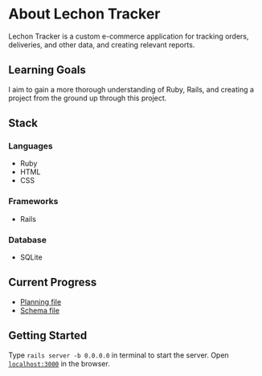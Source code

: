 # About Lechon Tracker
Lechon Tracker is a custom e-commerce application for tracking orders, deliveries, and other data, and creating relevant reports.

## Learning Goals
I aim to gain a more thorough understanding of Ruby, Rails, and creating a project from the ground up through this project.

## Stack

### Languages
- Ruby
- HTML
- CSS

### Frameworks
- Rails

### Database
- SQLite


## Current Progress
- [Planning file](./planning/PLANNING.md)
- [Schema file](./db/schema.rb)
## Getting Started
Type `rails server -b 0.0.0.0` in terminal to start the server.
Open [`localhost:3000`](http://localhost:3000) in the browser.